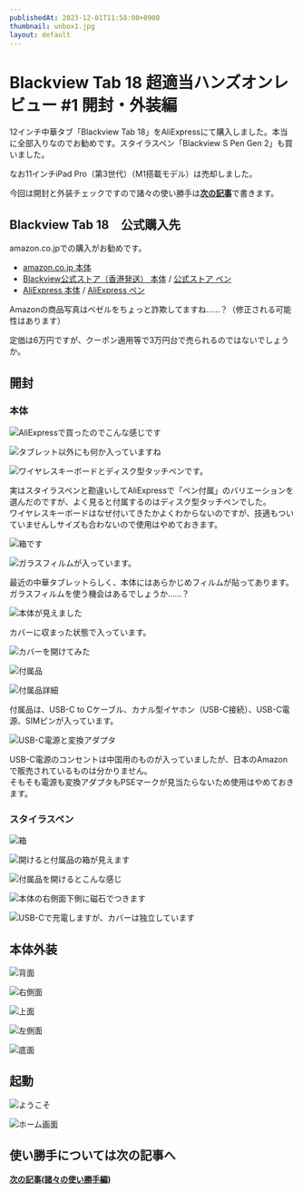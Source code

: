```yaml
---
publishedAt: 2023-12-01T11:58:00+0900
thumbnail: unbox1.jpg
layout: default
---
```

# Blackview Tab 18 超適当ハンズオンレビュー #1 開封・外装編
12インチ中華タブ「Blackview Tab 18」をAliExpressにて購入しました。本当に全部入りなのでお勧めです。スタイラスペン「Blackview S Pen Gen 2」も買いました。

なお11インチiPad Pro（第3世代）（M1搭載モデル）は売却しました。

今回は開封と外装チェックですので諸々の使い勝手は[**次の記事**](../12-01-2%20bv-tab-18-2)で書きます。

## Blackview Tab 18　公式購入先
amazon.co.jpでの購入がお勧めです。

* [amazon.co.jp 本体](https://amzn.asia/d/bH4PPhg)
* [Blackview公式ストア（香港発送） 本体](https://jp.blackview.hk/products/tab-18-price) / [公式ストア ペン](https://jp.blackview.hk/products/magnetic-s-pen-gen-2-for-blackview-tab-18)
* [AliExpress 本体](https://ja.aliexpress.com/item/1005006181047675.html) / [AliExpress ペン](https://ja.aliexpress.com/item/1005006211779860.html)

Amazonの商品写真はベゼルをちょっと詐欺してますね……？（修正される可能性はあります）

定価は6万円ですが、クーポン適用等で3万円台で売られるのではないでしょうか。

## 開封

### 本体
![](unbox1.jpg "AliExpressで買ったのでこんな感じです")

![](unbox2.jpg "タブレット以外にも何か入っていますね")

![](unbox3.jpg "ワイヤレスキーボードとディスク型タッチペンです。")

実はスタイラスペンと勘違いしてAliExpressで「ペン付属」のバリエーションを選んだのですが、よく見ると付属するのはディスク型タッチペンでした。  
ワイヤレスキーボードはなぜ付いてきたかよくわからないのですが、技適もついていませんしサイズも合わないので使用はやめておきます。

![](unbox4.jpg "箱です")

![](unbox5.jpg "ガラスフィルムが入っています。")

最近の中華タブレットらしく、本体にはあらかじめフィルムが貼ってあります。ガラスフィルムを使う機会はあるでしょうか……？

![](unbox6.jpg "本体が見えました")

カバーに収まった状態で入っています。

![](unbox7.jpg "カバーを開けてみた")

![](unbox7-1.jpg "付属品")

![](unbox8.jpg "付属品詳細")

付属品は、USB-C to Cケーブル、カナル型イヤホン（USB-C接続）、USB-C電源、SIMピンが入っています。

![](acadapt.jpg "USB-C電源と変換アダプタ")

USB-C電源のコンセントは中国用のものが入っていましたが、日本のAmazonで販売されているものは分かりません。  
そもそも電源も変換アダプタもPSEマークが見当たらないため使用はやめておきます。

### スタイラスペン
![](pen1.jpg "箱")

![](pen3.jpg "開けると付属品の箱が見えます")

![](pen3.jpg "付属品を開けるとこんな感じ")

![](pen4.jpg "本体の右側面下側に磁石でつきます")

![](pen5.jpg "USB-Cで充電しますが、カバーは独立しています")

## 本体外装

![](p1.jpg "背面")

![](p2.jpg "右側面")

![](p3.jpg "上面")

![](p4.jpg "左側面")

![](p5.jpg "底面")

## 起動

![](youkoso.jpg "ようこそ")

![](home.jpg "ホーム画面")

## 使い勝手については次の記事へ

[**次の記事(諸々の使い勝手編)**](../12-01-2%20bv-tab-18-2)